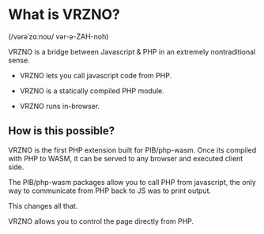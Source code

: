 # What is VRZNO?

(/vərəˈzɑːnoʊ/ vər-ə-ZAH-noh)

VRZNO is a bridge between Javascript & PHP in an extremely nontraditional sense.

* VRZNO lets you call javascript code from PHP.

* VRZNO is a statically compiled PHP module.

* VRZNO runs in-browser.

## How is this possible?

VRZNO is the first PHP extension built for PIB/php-wasm. Once its compiled with PHP to WASM, it can be served to any browser and executed client side.

The PIB/php-wasm packages allow you to call PHP from javascript, the only way to communicate from PHP back to JS was to print output.

This changes all that.

VRZNO allows you to control the page directly from PHP.
